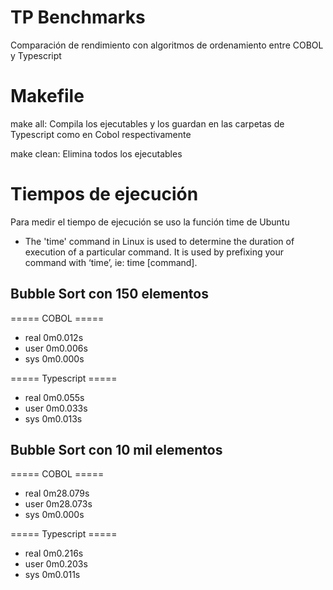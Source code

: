 # TP Benchmarks
Comparación de rendimiento con algoritmos de ordenamiento entre COBOL y Typescript

# Makefile
make all: Compila los ejecutables y los guardan en las carpetas de Typescript como en Cobol respectivamente

make clean: Elimina todos los ejecutables

# Tiempos de ejecución
Para medir el tiempo de ejecución se uso la función time de Ubuntu

* The 'time' command in Linux is used to determine the duration of execution of a particular command. It is used by prefixing your command with ‘time’, ie: time [command].

## Bubble Sort con 150 elementos

===== COBOL =====

- real    0m0.012s
- user    0m0.006s
- sys     0m0.000s

===== Typescript =====

- real    0m0.055s
- user    0m0.033s
- sys     0m0.013s


## Bubble Sort con 10 mil elementos

===== COBOL =====

- real    0m28.079s
- user    0m28.073s
- sys     0m0.000s

===== Typescript =====

- real    0m0.216s
- user    0m0.203s
- sys     0m0.011s